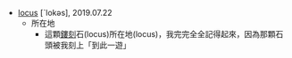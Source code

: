 - [locus](https://tw.dictionary.search.yahoo.com/search?p=locus) [ˋlokəs], 2019.07.22
  - 所在地
    - 這顆[鏤刻](https://www.moedict.tw/~%E9%8F%A4%E5%88%BB)石(locus)所在地(locus)，我完完全全記得起來，因為那顆石頭被我刻上「到此一遊」
